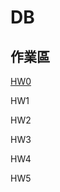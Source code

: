 # DB
## 作業區
[HW0](https://drive.google.com/file/d/1lXFxurR4skVvS74FS3rRskkLHzJDVsjs/view?usp=sharing)

HW1

HW2

HW3

HW4

HW5
